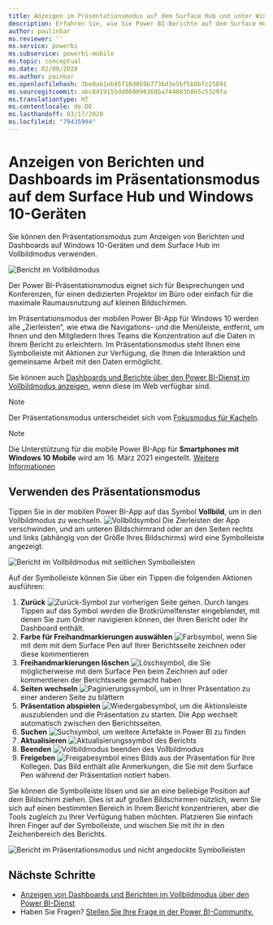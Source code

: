 ```yaml
---
title: Anzeigen im Präsentationsmodus auf dem Surface Hub und unter Windows 10 – Power BI
description: Erfahren Sie, wie Sie Power BI-Berichte auf dem Surface Hub sowie Power BI-Dashboards, -Berichte und -Kacheln auf Windows 10-Geräten im Vollbildmodus anzeigen können.
author: paulinbar
ms.reviewer: ''
ms.service: powerbi
ms.subservice: powerbi-mobile
ms.topic: conceptual
ms.date: 02/08/2020
ms.author: painbar
ms.openlocfilehash: 3be0ab1eb45716d0b9b7736d3e5bf5b8bfc25891
ms.sourcegitcommit: abc8419155dd869096368ba744883b865c5329fa
ms.translationtype: HT
ms.contentlocale: de-DE
ms.lasthandoff: 03/17/2020
ms.locfileid: "79435994"
---
```

# <a name="view-reports-and-dashboards-in-presentation-mode-on-surface-hub-and-windows-10-devices"></a>Anzeigen von Berichten und Dashboards im Präsentationsmodus auf dem Surface Hub und Windows 10-Geräten
Sie können den Präsentationsmodus zum Anzeigen von Berichten und Dashboards auf Windows 10-Geräten und dem Surface Hub im Vollbildmodus verwenden. 

![Bericht im Vollbildmodus](./media/mobile-windows-10-app-presentation-mode/power-bi-presentation-mode-2.png)

Der Power BI-Präsentationsmodus eignet sich für Besprechungen und Konferenzen, für einen dedizierten Projektor im Büro oder einfach für die maximale Raumausnutzung auf kleinen Bildschirmen. 

Im Präsentationsmodus der mobilen Power BI-App für Windows 10 werden alle „Zierleisten“, wie etwa die Navigations- und die Menüleiste, entfernt, um Ihnen und den Mitgliedern Ihres Teams die Konzentration auf die Daten in Ihrem Bericht zu erleichtern. Im Präsentationsmodus steht Ihnen eine Symbolleiste mit Aktionen zur Verfügung, die Ihnen die Interaktion und gemeinsame Arbeit mit den Daten ermöglicht.

Sie können auch [Dashboards und Berichte über den Power BI-Dienst im Vollbildmodus anzeigen](../end-user-focus.md), wenn diese im Web verfügbar sind.

> [!NOTE]
> Der Präsentationsmodus unterscheidet sich vom [Fokusmodus für Kacheln](mobile-tiles-in-the-mobile-apps.md).

>[!NOTE]
>Die Unterstützung für die mobile Power BI-App für **Smartphones mit Windows 10 Mobile** wird am 16. März 2021 eingestellt. [Weitere Informationen](https://go.microsoft.com/fwlink/?linkid=2121400)

## <a name="use-presentation-mode"></a>Verwenden des Präsentationsmodus
Tippen Sie in der mobilen Power BI-App auf das Symbol **Vollbild**, um in den Vollbildmodus zu wechseln.
![Vollbildsymbol](././media/mobile-windows-10-app-presentation-mode/power-bi-full-screen-icon.png) Die Zierleisten der App verschwinden, und am unteren Bildschirmrand oder an den Seiten rechts und links (abhängig von der Größe Ihres Bildschirms) wird eine Symbolleiste angezeigt.

![Bericht im Vollbildmodus mit seitlichen Symbolleisten](./media/mobile-windows-10-app-presentation-mode/power-bi-presentation-mode-2.png)

Auf der Symbolleiste können Sie über ein Tippen die folgenden Aktionen ausführen:

1. **Zurück** ![Zurück-Symbol](./media/mobile-windows-10-app-presentation-mode/power-bi-windows-10-presentation-back-icon.png) zur vorherigen Seite gehen. Durch langes Tippen auf das Symbol werden die Brotkrümelfenster eingeblendet, mit denen Sie zum Ordner navigieren können, der Ihren Bericht oder Ihr Dashboard enthält.
2. **Farbe für Freihandmarkierungen auswählen** ![Farbsymbol](./media/mobile-windows-10-app-presentation-mode/power-bi-windows-10-presentation-ink-icon.png), wenn Sie mit dem mit dem Surface Pen auf Ihrer Berichtsseite zeichnen oder diese kommentieren
3. **Freihandmarkierungen löschen** ![Löschsymbol](./media/mobile-windows-10-app-presentation-mode/power-bi-windows-10-presentation-eraser-icon.png), die Sie möglicherweise mit dem Surface Pen beim Zeichnen auf oder kommentieren der Berichtsseite gemacht haben  
4. **Seiten wechseln** ![Paginierungssymbol](./media/mobile-windows-10-app-presentation-mode/power-bi-windows-10-presentation-pages-icon.png), um in Ihrer Präsentation zu einer anderen Seite zu blättern
5. **Präsentation abspielen** ![Wiedergabesymbol](./media/mobile-windows-10-app-presentation-mode/power-bi-windows-10-presentation-play-icon.png), um die Aktionsleiste auszublenden und die Präsentation zu starten. Die App wechselt automatisch zwischen den Berichtsseiten. 
6. **Suchen** ![Suchsymbol](./media/mobile-windows-10-app-presentation-mode/power-bi-windows-10-presentation-search-icon.png), um weitere Artefakte in Power BI zu finden
7. **Aktualisieren** ![Aktualisierungssymbol](./media/mobile-windows-10-app-presentation-mode/power-bi-windows-10-presentation-refresh-icon.png) des Berichts
8. **Beenden** ![Vollbildmodus beenden](./media/mobile-windows-10-app-presentation-mode/power-bi-windows-10-exit-full-screen-icon.png) des Vollbildmodus
8. **Freigeben** ![Freigabesymbol](./media/mobile-windows-10-app-presentation-mode/power-bi-windows-10-share-icon.png) eines Bilds aus der Präsentation für Ihre Kollegen. Das Bild enthält alle Anmerkungen, die Sie mit dem Surface Pen während der Präsentation notiert haben.

Sie können die Symbolleiste lösen und sie an eine beliebige Position auf dem Bildschirm ziehen. Dies ist auf großen Bildschirmen nützlich, wenn Sie sich auf einen bestimmten Bereich in Ihrem Bericht konzentrieren, aber die Tools zugleich zu Ihrer Verfügung haben möchten. Platzieren Sie einfach Ihren Finger auf der Symbolleiste, und wischen Sie mit ihr in den Zeichenbereich des Berichts.

![Bericht im Präsentationsmodus und nicht angedockte Symbolleisten](./media/mobile-windows-10-app-presentation-mode/power-bi-windows-10-presentation-drag-toolbar-2.png)


## <a name="next-steps"></a>Nächste Schritte
* [Anzeigen von Dashboards und Berichten im Vollbildmodus über den Power BI-Dienst](../end-user-focus.md)
* Haben Sie Fragen? [Stellen Sie Ihre Frage in der Power BI-Community.](https://community.powerbi.com/)

